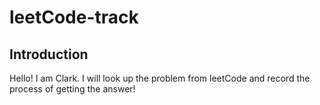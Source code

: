 leetCode-track
======
Introduction
------
Hello! I am Clark. I will look up the problem from leetCode and record the process of getting the answer!
